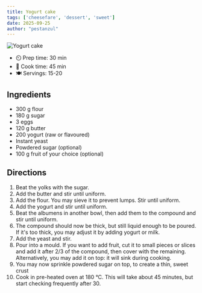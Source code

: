 ```yaml
---
title: Yogurt cake
tags: ['cheesefare', 'dessert', 'sweet']
date: 2025-09-25
author: "pestanzul"
---
```


![Yogurt cake](/pix/yogurt-cake.webp)

- ⏲️ Prep time: 30 min
- 🍳 Cook time: 45 min
- 🍽️ Servings: 15-20

## Ingredients

- 300 g flour
- 180 g sugar
- 3 eggs
- 120 g butter
- 200 yogurt (raw or flavoured)
- Instant yeast
- Powdered sugar (optional)
- 100 g fruit of your choice (optional)

## Directions

1. Beat the yolks with the sugar.
2. Add the butter and stir until uniform.
3. Add the flour. You may sieve it to prevent lumps. Stir until uniform.
4. Add the yogurt and stir until uniform.
5. Beat the albumens in another bowl, then add them to the compound and stir until uniform.
6. The compound should now be thick, but still liquid enough to be poured.
   If it's too thick, you may adjust it by adding yogurt or milk.
7. Add the yeast and stir.
8. Pour into a mould.
   If you want to add fruit, cut it to small pieces or slices and add it after 2/3 of the compound, then cover with the remaining.
   Alternatively, you may add it on top: it will sink during cooking.
9. You may now sprinkle powdered sugar on top, to create a thin, sweet crust
10. Cook in pre-heated oven at 180 °C.
   This will take about 45 minutes, but start checking frequently after 30.
